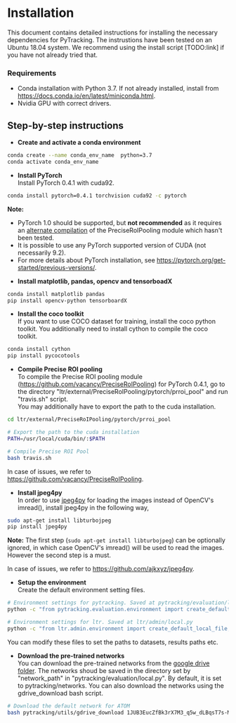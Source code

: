 # Installation

This document contains detailed instructions for installing the necessary dependencies for PyTracking. The instrustions have been tested on an Ubuntu 18.04 system. We recommend using the install script [TODO:link] if you have not already tried that.  

### Requirements  
* Conda installation with Python 3.7. If not already installed, install from https://docs.conda.io/en/latest/miniconda.html.
* Nvidia GPU with correct drivers.

## Step-by-step instructions  
* **Create and activate a conda environment**
```bash
conda create --name conda_env_name  python=3.7
conda activate conda_env_name
```

* **Install PyTorch**  
Install PyTorch 0.4.1 with cuda92.  
```bash
conda install pytorch=0.4.1 torchvision cuda92 -c pytorch
```

**Note:**  
- PyTorch 1.0 should be supported, but **not recommended** as it requires an [alternate compilation](https://github.com/vacancy/PreciseRoIPooling) of the PreciseRoIPooling module which hasn't been tested.  
- It is possible to use any PyTorch supported version of CUDA (not necessarily 9.2).   
- For more details about PyTorch installation, see https://pytorch.org/get-started/previous-versions/.  

* **Install matplotlib, pandas, opencv and tensorboadX**  
```bash
conda install matplotlib pandas
pip install opencv-python tensorboardX
```


* **Install the coco toolkit**  
If you want to use COCO dataset for training, install the coco python toolkit. You additionally need to install cython to compile the coco toolkit.
```bash
conda install cython
pip install pycocotools
```


* **Compile Precise ROI pooling**  
To compile the Precise ROI pooling module (https://github.com/vacancy/PreciseRoIPooling) for PyTorch 0.4.1, go to the directory "ltr/external/PreciseRoIPooling/pytorch/prroi_pool" and run "travis.sh" script.  
You may additionally have to export the path to the cuda installation.
```bash
cd ltr/external/PreciseRoIPooling/pytorch/prroi_pool

# Export the path to the cuda installation
PATH=/usr/local/cuda/bin/:$PATH

# Compile Precise ROI Pool
bash travis.sh
```

In case of issues, we refer to https://github.com/vacancy/PreciseRoIPooling.  


* **Install jpeg4py**  
In order to use [jpeg4py](https://github.com/ajkxyz/jpeg4py) for loading the images instead of OpenCV's imread(), install jpeg4py in the following way,  
```bash
sudo apt-get install libturbojpeg
pip install jpeg4py 
```

**Note:** The first step (```sudo apt-get install libturbojpeg```) can be optionally ignored, in which case OpenCV's imread() will be used to read the images. However the second step is a must.  

In case of issues, we refer to https://github.com/ajkxyz/jpeg4py.  


* **Setup the environment**  
Create the default environment setting files. 
```bash
# Environment settings for pytracking. Saved at pytracking/evaluation/local.py
python -c "from pytracking.evaluation.environment import create_default_local_file; create_default_local_file()"

# Environment settings for ltr. Saved at ltr/admin/local.py
python -c "from ltr.admin.environment import create_default_local_file; create_default_local_file()"
```

You can modify these files to set the paths to datasets, results paths etc.  


* **Download the pre-trained networks**  
You can download the pre-trained networks from the [google drive folder](https://drive.google.com/drive/folders/1WVhJqvdu-_JG1U-V0IqfxTUa1SBPnL0O). The networks shoud be saved in the directory set by "network_path" in "pytracking/evaluation/local.py". By default, it is set to pytracking/networks.
You can also download the networks using the gdrive_download bash script.

```bash
# Download the default network for ATOM
bash pytracking/utils/gdrive_download 1JUB3EucZfBk3rX7M3_q5w_dLBqsT7s-M pytracking/networks/atom_default.pth
```

